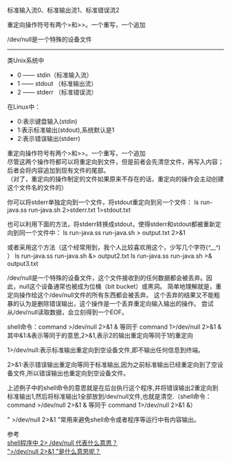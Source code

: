 标准输入流0、标准输出流1、标准错误流2

重定向操作符号有两个>和>>。一个重写，一个追加

/dev/null是一个特殊的设备文件

---------------------------------------------------------------------------------------------------------------------

类Unix系统中
- 0 —— stdin（标准输入流）
- 1 —— stdout （标准输出流）
- 2 —— stderr （标准错误流）

在Linux中：
- 0:表示键盘输入(stdin)
- 1:表示标准输出(stdout),系统默认是1
- 2:表示错误输出(stderr)


重定向操作符号有两个>和>>。一个重写，一个追加  
尽管这两个操作符都可以将重定向到文件，但是前者会先清空文件，再写入内容；后者会将内容追加到现有文件的尾部。  
（对了，重定向的操作制定的文件如果原来不存在的话，重定向的操作会主动创建这个文件名的文件的）


你可以将stderr单独定向到一个文件，将stdout重定向到另一个文件：
ls run-java.ss run-java.sh  2>stderr.txt 1>stdout.txt

也可以利用下面的方法，将stderr转换成stdout，使得stderr和stdout都被重新定向到同一个文件中：
ls run-java.ss run-java.sh > output.txt 2>&1

或者采用这个方法（这个经常用到，我个人比较喜欢用这个，少写几个字符(*^__^*) ）
ls run-java.ss run-java.sh &> output2.txt
ls run-java.ss run-java.sh >& output3.txt



/dev/null是一个特殊的设备文件，这个文件接收到的任何数据都会被丢弃。因此，null这个设备通常也被成为位桶（bit bucket）或黑洞。
简单地理解就是，重定向操作给这个/dev/null文件的所有东西都会被丢弃。
这个丢弃的结果又不能粗暴的认为是删除错误输出，这个操作是一个丢弃重定向输入输出的操作。
尝试从/dev/null读取数据，会立刻得到一个EOF。

shell命令：command >/dev/null 2>&1 &  等同于   command 1>/dev/null 2>&1 &
其中&1:&表示等同于的意思,2>&1,表示2的输出重定向等同于1的重定向

1>/dev/null:表示标准输出重定向到空设备文件,即不输出任何信息到终端。

2>&1:表示错误输出重定向等同于标准输出,因为之前标准输出已经重定向到了空设备文件,所以错误输出也重定向到空设备文件。

上述例子中的shell命令的意思就是在后台执行这个程序,并将错误输出2重定向到标准输出1,然后将标准输出1全部放到/dev/null文件,也就是清空.（shell命令：command >/dev/null 2>&1 & 等同于 command 1>/dev/null 2>&1 &）

" >/dev/null 2>&1 "常用来避免shell命令或者程序等运行中有内容输出。




参考  
[shell程序中 2> /dev/null 代表什么意思？](https://www.zhihu.com/question/53295083)  
[">/dev/null 2>&1 "是什么意思呢？](https://www.jianshu.com/p/071e49f5f48e)  
[]()  
[]()  





